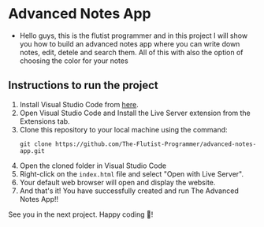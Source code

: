 # Advanced Notes App

- Hello guys, this is the flutist programmer and in this project I will show you how to build an advanced notes app where you can write down notes, edit, detele and search them. All of this with also the option of choosing the color for your notes

## Instructions to run the project

1. Install Visual Studio Code from [here](https://code.visualstudio.com/).
2. Open Visual Studio Code and Install the Live Server extension from the Extensions tab.
3. Clone this repository to your local machine using the command:
   ```
   git clone https://github.com/The-Flutist-Programmer/advanced-notes-app.git
   ```
4. Open the cloned folder in Visual Studio Code
5. Right-click on the `index.html` file and select "Open with Live Server".
6. Your default web browser will open and display the website.
7. And that's it! You have successfully created and run The Advanced Notes App!!

See you in the next project. Happy coding 🙂!
